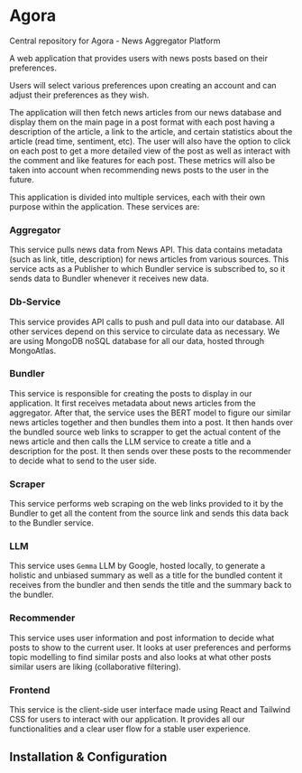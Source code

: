 # Agora

Central repository for Agora - News Aggregator Platform

A web application that provides users with news posts based on their preferences.

Users will select various preferences upon creating an account and can adjust their
preferences as they wish.

The application will then fetch news articles from our news database and display them on the main page in a post format with each post having a description of the article, a link to the article, and certain statistics about the article (read time, sentiment, etc).
The user will also have the option to click on each post to get a more detailed view of the post as well as interact with the comment and like features for each post. These metrics will also be taken into account when recommending news posts to the user in
the future.

This application is divided into multiple services, each with their own purpose within the application. These services are:

### Aggregator 

This service pulls news data from News API. This data contains metadata (such as link, title, description) for news articles from various sources. This service acts as a Publisher to which Bundler service is subscribed to, so it sends data to Bundler whenever it receives new data.

### Db-Service

This service provides API calls to push and pull data into our database. All other services depend on this service to circulate data as necessary. We are using MongoDB noSQL database for all our data, hosted through MongoAtlas.

### Bundler

This service is responsible for creating the posts to display in our application. It first receives metadata about news articles from the aggregator. After that, the service uses the BERT model to figure our similar news articles together and then bundles them into a post. It then hands over the bundled source web links to scrapper to get the actual content of the news article and then calls the LLM service to create a title and a description for the post. It then sends over these posts to the recommender to decide what to send to the user side.

### Scraper

This service performs web scraping on the web links provided to it by the Bundler to get all the content from the source link and sends this data back to the Bundler service.

### LLM

This service uses `Gemma` LLM by Google, hosted locally, to generate a holistic and unbiased summary as well as a title for the bundled content it receives from the bundler and then sends the title and the summary back to the bundler.   

### Recommender

This service uses user information and post information to decide what posts to show to the current user. It looks at user preferences and performs topic modelling to find similar posts and also looks at what other posts similar users are liking (collaborative filtering). 

### Frontend

This service is the client-side user interface made using React and Tailwind CSS for users to interact with our application. It provides all our functionalities and a clear user flow for a stable user experience.



## Installation & Configuration

   




